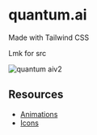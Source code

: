 # quantum.ai

Made with Tailwind CSS

Lmk for src

![quantum aiv2](https://github.com/karolis-KK/futuristic_v1/assets/149951322/44399425-b742-457c-9143-8c5661491c4b)



## Resources

 - [Animations](https://www.tailwindcss-animated.com/configurator.html?animation=fade-right&count=once&ease=ease-out)
 - [Icons](https://heroicons.dev/)
